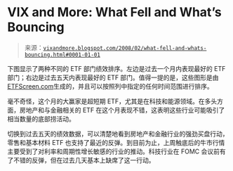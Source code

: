 <!--yml

category: 未分类

date: 2024-05-18 18:45:11

-->

# VIX and More: What Fell and What’s Bouncing

> 来源：[`vixandmore.blogspot.com/2008/02/what-fell-and-whats-bouncing.html#0001-01-01`](http://vixandmore.blogspot.com/2008/02/what-fell-and-whats-bouncing.html#0001-01-01)

下图显示了两种不同的 ETF 部门绩效排序。左边是过去一个月内表现最好的 ETF 部门；右边是过去五天内表现最好的 ETF 部门。值得一提的是，这些图形是由[ETFScreen.com](http://www.etfscreen.com/s_sectors.php)生成的，并且可以按照列中指定的任何时间范围进行排序。

毫不奇怪，这个月的大赢家是超短期 ETF，尤其是在科技和能源领域。在多头方面，房地产和与金融相关的 ETF 在这个月表现不错，这表明这些行业可能吸引了相当数量的底部捞活动。

切换到过去五天的绩效数据，可以清楚地看到房地产和金融行业的强劲买盘行动，零售和基本材料 ETF 也支持了最近的反弹。到目前为止，上周触底后的牛市行情主要受到了对利率和周期性增长敏感的行业的推动。科技行业在 FOMC 会议前有了不错的反弹，但在过去几天基本上缺席了这一行动。
